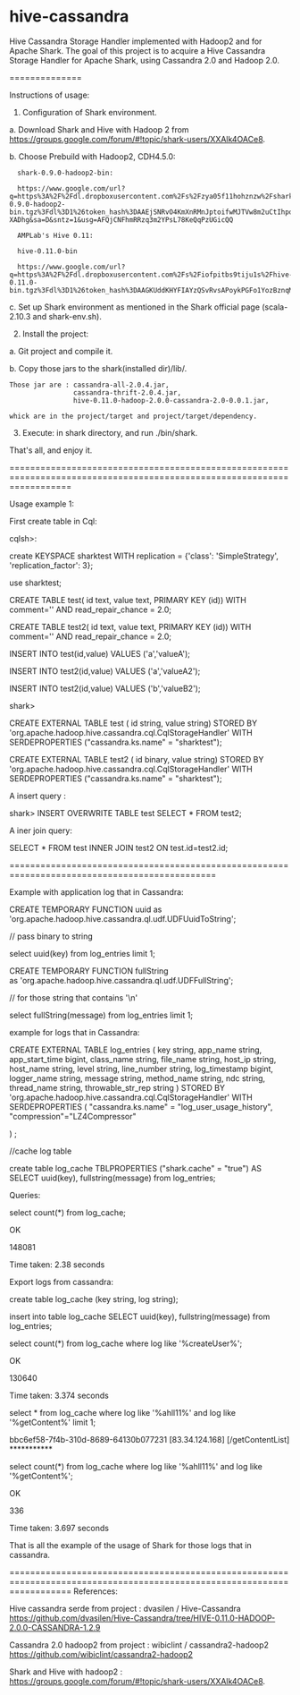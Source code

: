hive-cassandra
==============

Hive Cassandra Storage Handler implemented with Hadoop2 and for Apache Shark.
The goal of this project is to acquire a Hive Cassandra Storage Handler for Apache Shark, using Cassandra 2.0 and Hadoop 2.0.


==============

Instructions of usage:

1. Configuration of Shark environment.

  a. Download Shark and Hive with Hadoop 2 from https://groups.google.com/forum/#!topic/shark-users/XXAlk4OACe8.

  b.  Choose Prebuild with Hadoop2, CDH4.5.0:
  
      shark-0.9.0-hadoop2-bin:  
   
      https://www.google.com/url?q=https%3A%2F%2Fdl.dropboxusercontent.com%2Fs%2Fzya05f11hohznzw%2Fshark-0.9.0-hadoop2-bin.tgz%3Fdl%3D1%26token_hash%3DAAEjSNRvO4KmXnRMnJptoifwMJTVw8m2uCtIhpq3-XADhg&sa=D&sntz=1&usg=AFQjCNFhmRRzq3m2YPsL78KeQqPzUGicQQ
      
      AMPLab's Hive 0.11: 
      
      hive-0.11.0-bin
    
      https://www.google.com/url?q=https%3A%2F%2Fdl.dropboxusercontent.com%2Fs%2Fiofpitbs9tiju1s%2Fhive-0.11.0-bin.tgz%3Fdl%3D1%26token_hash%3DAAGKUddKHYFIAYzQSvRvsAPoykPGFo1YozBznqMhI66Lyg&sa=D&sntz=1&usg=AFQjCNGe6ROWW74BbSNIhEwJqr7TvJRlnw
                                        
  c. Set up Shark environment as mentioned in the Shark official page (scala-2.10.3 and shark-env.sh).


2. Install the project:

  a. Git project and compile it.
  
  b. Copy those jars to the shark(installed dir)/lib/.
  
    Those jar are : cassandra-all-2.0.4.jar, 
                    cassandra-thrift-2.0.4.jar,  
                    hive-0.11.0-hadoop-2.0.0-cassandra-2.0-0.0.1.jar,
                    
    whick are in the project/target and project/target/dependency.
     
     
3. Execute: in shark directory, and run ./bin/shark.


That's all, and enjoy it.

========================================================================================================================


Usage example 1:

First create table in Cql:

cqlsh>:

create KEYSPACE sharktest WITH 
replication = {'class': 'SimpleStrategy', 'replication_factor': 3};

use sharktest;

CREATE TABLE test(
    id text,
    value text,
    PRIMARY KEY (id))
WITH comment='' AND read_repair_chance = 2.0;

CREATE TABLE test2(
    id text,
    value text,
    PRIMARY KEY (id))
WITH comment='' AND read_repair_chance = 2.0;


INSERT INTO test(id,value)
VALUES ('a','valueA');

INSERT INTO test2(id,value)
VALUES ('a','valueA2');

INSERT INTO test2(id,value)
VALUES ('b','valueB2');

shark>

CREATE EXTERNAL TABLE test
    ( id string,
  value  string) STORED BY
    'org.apache.hadoop.hive.cassandra.cql.CqlStorageHandler'
    WITH SERDEPROPERTIES ("cassandra.ks.name" = "sharktest");

CREATE EXTERNAL TABLE test2
    ( id binary,
  value  string) STORED BY
    'org.apache.hadoop.hive.cassandra.cql.CqlStorageHandler'
    WITH SERDEPROPERTIES ("cassandra.ks.name" = "sharktest");


 A insert query :
 
 shark> INSERT OVERWRITE TABLE test
        SELECT * FROM test2;
        
 A iner join query:
 
 SELECT * FROM test
 INNER JOIN test2
 ON test.id=test2.id;

==============================================================================================

Example with application log that in Cassandra:

CREATE TEMPORARY FUNCTION uuid
as 'org.apache.hadoop.hive.cassandra.ql.udf.UDFUuidToString';

// pass binary to string

select uuid(key) from log_entries limit 1;



CREATE TEMPORARY FUNCTION fullString  
as 'org.apache.hadoop.hive.cassandra.ql.udf.UDFFullString';

// for those string that contains '\n'

select fullString(message) from log_entries limit 1;



example for logs that in Cassandra:


CREATE EXTERNAL TABLE log_entries (
  key string,
  app_name string,
  app_start_time bigint,
  class_name string,
  file_name string,
  host_ip string,
  host_name string,
  level string,
  line_number string,
  log_timestamp bigint,
  logger_name string,
  message string,
  method_name string,
  ndc string,
  thread_name string,
  throwable_str_rep string
)  STORED BY 'org.apache.hadoop.hive.cassandra.cql.CqlStorageHandler'
    WITH SERDEPROPERTIES (
"cassandra.ks.name" = "log_user_usage_history",
"compression"="LZ4Compressor"

) ;


//cache log table

create table log_cache TBLPROPERTIES ("shark.cache" = "true") 
AS SELECT uuid(key), fullstring(message) from log_entries;


Queries:

select count(*) from log_cache;

OK

148081

Time taken: 2.38 seconds



Export logs from cassandra:

create table log_cache (key string, log string);

insert into table log_cache  SELECT uuid(key), fullstring(message) from log_entries;


select count(*) from log_cache where log like '%createUser%';

OK

130640

Time taken: 3.374 seconds


select * from log_cache where log like '%ahll11%' and log like '%getContent%' limit 1;

bbc6ef58-7f4b-310d-8689-64130b077231	[83.34.124.168] [/getContentList]    ***********

select count(*) from log_cache where log like '%ahll11%' and log like '%getContent%';

OK

336

Time taken: 3.697 seconds


That is all the example of the usage of Shark for those logs that in cassandra. 



========================================================================================================================
References:

Hive cassandra serde from project : dvasilen / Hive-Cassandra
https://github.com/dvasilen/Hive-Cassandra/tree/HIVE-0.11.0-HADOOP-2.0.0-CASSANDRA-1.2.9
                          
Cassandra 2.0 hadoop2 from project :  wibiclint / cassandra2-hadoop2
https://github.com/wibiclint/cassandra2-hadoop2                                      
                       
Shark and Hive with hadoop2 : https://groups.google.com/forum/#!topic/shark-users/XXAlk4OACe8.
